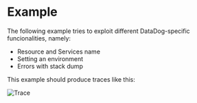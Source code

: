 # Example
The following example tries to exploit different DataDog-specific funcionalities, namely:
* Resource and Services name
* Setting an environment
* Errors with stack dump

This example should produce traces like this:

![Trace](https://github.com/gchaincl/dd-go-opentracing/blob/master/examples/trace.png)